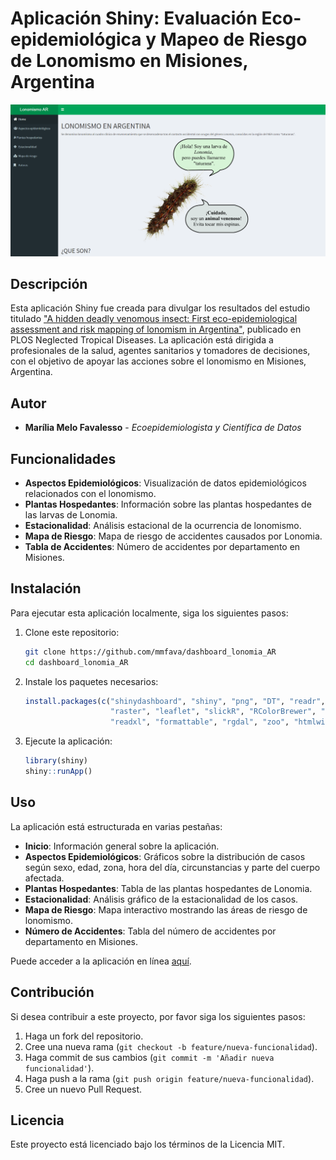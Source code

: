 
# Aplicación Shiny: Evaluación Eco-epidemiológica y Mapeo de Riesgo de Lonomismo en Misiones, Argentina

![](image.png)

## Descripción

Esta aplicación Shiny fue creada para divulgar los resultados del estudio titulado ["A hidden deadly venomous insect: First eco-epidemiological assessment and risk mapping of lonomism in Argentina"](https://journals.plos.org/plosntds/article?id=10.1371/journal.pntd.0009542), publicado en PLOS Neglected Tropical Diseases. La aplicación está dirigida a profesionales de la salud, agentes sanitarios y tomadores de decisiones, con el objetivo de apoyar las acciones sobre el lonomismo en Misiones, Argentina.

## Autor

- **Marília Melo Favalesso** - *Ecoepidemiologista y Científica de Datos*

## Funcionalidades

- **Aspectos Epidemiológicos**: Visualización de datos epidemiológicos relacionados con el lonomismo.
- **Plantas Hospedantes**: Información sobre las plantas hospedantes de las larvas de Lonomia.
- **Estacionalidad**: Análisis estacional de la ocurrencia de lonomismo.
- **Mapa de Riesgo**: Mapa de riesgo de accidentes causados por Lonomia.
- **Tabla de Accidentes**: Número de accidentes por departamento en Misiones.

## Instalación

Para ejecutar esta aplicación localmente, siga los siguientes pasos:

1. Clone este repositorio:
    ```sh
    git clone https://github.com/mmfava/dashboard_lonomia_AR
    cd dashboard_lonomia_AR
    ```

2. Instale los paquetes necesarios:
    ```r
    install.packages(c("shinydashboard", "shiny", "png", "DT", "readr", "tidyverse", 
                       "raster", "leaflet", "slickR", "RColorBrewer", "kableExtra", 
                       "readxl", "formattable", "rgdal", "zoo", "htmlwidgets"))
    ```

3. Ejecute la aplicación:
    ```r
    library(shiny)
    shiny::runApp()
    ```

## Uso

La aplicación está estructurada en varias pestañas:

- **Inicio**: Información general sobre la aplicación.
- **Aspectos Epidemiológicos**: Gráficos sobre la distribución de casos según sexo, edad, zona, hora del día, circunstancias y parte del cuerpo afectada.
- **Plantas Hospedantes**: Tabla de las plantas hospedantes de Lonomia.
- **Estacionalidad**: Análisis gráfico de la estacionalidad de los casos.
- **Mapa de Riesgo**: Mapa interactivo mostrando las áreas de riesgo de lonomismo.
- **Número de Accidentes**: Tabla del número de accidentes por departamento en Misiones.

Puede acceder a la aplicación en línea [aquí](https://mmfavalesso.shinyapps.io/lonomismoar/).

## Contribución

Si desea contribuir a este proyecto, por favor siga los siguientes pasos:

1. Haga un fork del repositorio.
2. Cree una nueva rama (`git checkout -b feature/nueva-funcionalidad`).
3. Haga commit de sus cambios (`git commit -m 'Añadir nueva funcionalidad'`).
4. Haga push a la rama (`git push origin feature/nueva-funcionalidad`).
5. Cree un nuevo Pull Request.

## Licencia

Este proyecto está licenciado bajo los términos de la Licencia MIT.